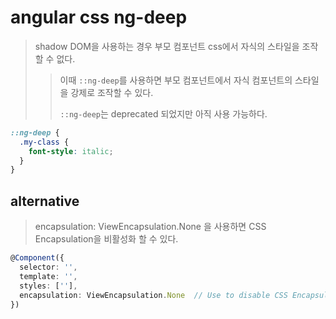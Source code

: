 # angular css ng-deep

> shadow DOM을 사용하는 경우 부모 컴포넌트 css에서 자식의 스타일을 조작할 수 없다.
>
> > 이때 `::ng-deep`를 사용하면 부모 컴포넌트에서 자식 컴포넌트의 스타일을 강제로 조작할 수 있다.
> >
> > `::ng-deep`는 deprecated 되었지만 아직 사용 가능하다.

```css
::ng-deep {
  .my-class {
    font-style: italic;
  }
}
```

## alternative

> encapsulation: ViewEncapsulation.None 을 사용하면 CSS Encapsulation을 비활성화 할 수 있다.

```ts
@Component({
  selector: '',
  template: '',
  styles: [''],
  encapsulation: ViewEncapsulation.None  // Use to disable CSS Encapsulation for this component
})
```
